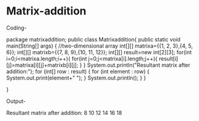 # Matrix-addition

Coding-

package matrixaddition;
public class Matrixaddition{
    public static void main(String[] args) {
        //two-dimensional array
        int[][] matrixa={{1, 2, 3},{4, 5, 6}};
        int[][] matrixb={{7, 8, 9},{10, 11, 12}};
        int[][] result=new int[2][3];
        for(int i=0;i<matrixa.length;i++){
            for(int j=0;j<matrixa[i].length;j++){
                result[i][j]=matrixa[i][j]+matrixb[i][j];
            }
        }
        System.out.println("Resultant matrix after addition:");
        for (int[] row : result) {
            for (int element : row) {
                System.out.print(element+" ");
            }
            System.out.println();
        }
    }
    
}




Output-

Resultant matrix after addition:
8 10 12 
14 16 18 
